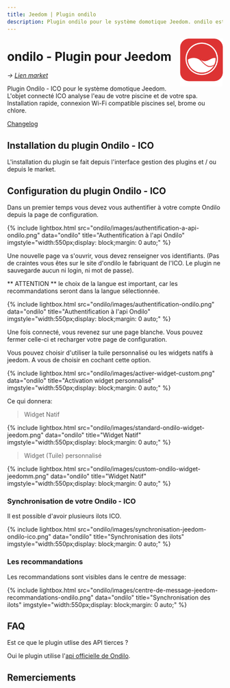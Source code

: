```yaml
---
title: Jeedom | Plugin ondilo
description: Plugin ondilo pour le système domotique Jeedom. ondilo est un ERP permettant la gestion de stock de vos aliments et de vos tâches ménagères. Le système ondilo est open source est auto-hébergé. 
---
```


<img align="right" src="../images/ondilo_icon.png" width="100">

# ondilo - Plugin pour Jeedom

*→ [Lien market](https://market.jeedom.com/index.php?v=d&p=market&type=plugin&plugin_id=3945)*<br />

Plugin Ondilo - ICO pour le système domotique Jeedom. L'objet connecté ICO analyse l'eau de votre piscine et de votre spa. Installation rapide, connexion Wi-Fi compatible piscines sel, brome ou chlore.

[Changelog](changelog.md)<br />

## Installation du plugin Ondilo - ICO

L'installation du plugin se fait depuis l'interface gestion des plugins et / ou depuis le market.

## Configuration du plugin Ondilo - ICO

Dans un premier temps vous devez vous authentifier à votre compte Ondilo depuis la page de configuration.

{% include lightbox.html src="ondilo/images/authentification-a-api-ondilo.png" data="ondilo" title="Authentification à l'api Ondilo" imgstyle="width:550px;display: block;margin: 0 auto;" %}

Une nouvelle page va s'ouvrir, vous devez renseigner vos identifiants. (Pas de craintes vous êtes sur le site d'ondilo le fabriquant de l'ICO. Le plugin ne sauvegarde aucun ni login, ni mot de passe).

** ATTENTION ** le choix de la langue est important, car les recommandations seront dans la langue sélectionnée.

{% include lightbox.html src="ondilo/images/authentification-ondilo.png" data="ondilo" title="Authentification à l'api Ondilo" imgstyle="width:550px;display: block;margin: 0 auto;" %}

Une fois connecté, vous revenez sur une page blanche. Vous pouvez fermer celle-ci et recharger votre page de configuration.

Vous pouvez choisir d'utiliser la tuile personnalisé ou les widgets natifs à jeedom. A vous de choisir en cochant cette option.

{% include lightbox.html src="ondilo/images/activer-widget-custom.png" data="ondilo" title="Activation widget personnalisé" imgstyle="width:550px;display: block;margin: 0 auto;" %}

Ce qui donnera:

> Widget Natif

{% include lightbox.html src="ondilo/images/standard-ondilo-widget-jeedom.png" data="ondilo" title="Widget Natif" imgstyle="width:550px;display: block;margin: 0 auto;" %}

> Widget (Tuile) personnalisé

{% include lightbox.html src="ondilo/images/custom-ondilo-widget-jeedomm.png" data="ondilo" title="Widget Natif" imgstyle="width:550px;display: block;margin: 0 auto;" %}

### Synchronisation de votre Ondilo - ICO

Il est possible d'avoir plusieurs ilots ICO.

{% include lightbox.html src="ondilo/images/synchronisation-jeedom-ondilo-ico.png" data="ondilo" title="Synchronisation des ilots" imgstyle="width:550px;display: block;margin: 0 auto;" %}

### Les recommandations

Les recommandations sont visibles dans le centre de message:

{% include lightbox.html src="ondilo/images/centre-de-message-jeedom-recommandations-ondilo.png" data="ondilo" title="Synchronisation des ilots" imgstyle="width:550px;display: block;margin: 0 auto;" %}

## FAQ

Est ce que le plugin utlise des API tierces ?

Oui le plugin utilise l'[api officielle de Ondilo]().

## Remerciements


